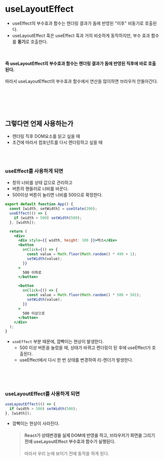 # useLayoutEffect

- useEffect의 부수효과 함수는 렌더링 결과가 돔에 반영된 "이후" 비동기로 호출된다.
- useLayoutEffect 훅은 useEffect 훅과 거의 비슷하게 동작하지만, 부수 효과 함수를 **동기**로 호출한다.

<br>

#### 즉 useLayoutEffect의 부수효과 함수는 렌더링 결과가 돔에 반영된 직후에 바로 호출된다.

따라서 useLayoutEffect의 부수효과 함수에서 연산을 많이하면 브라우저 안돌아간다.

<br>
<br>
<br>
<br>

## 그렇다면 언제 사용하는가

- 렌더링 직후 DOM요소를 읽고 싶을 때
- 조건에 따라서 컴포넌트를 다시 렌더링하고 싶을 때

<br>
<br>

### useEffect를 사용하게 되면

- 창의 너비를 상태 값으로 관리하고
- 버튼의 핸들러로 너비를 바꾼다.
- 500이상 버튼이 눌리면 너비를 500으로 확정한다.

```jsx
export default function App() {
  const [width, setWidth] = useState(200);
  useEffect(() => {
    if (width > 500) setWidth(500);
  }, [width]);

  return (
    <div>
      <div style={{ width, height: 100 }}>박스</div>
      <button
        onClick={() => {
          const value = Math.floor(Math.random() * 499 + 1);
          setWidth(value);
        }}
      >
        500 이하로
      </button>

      <button
        onClick={() => {
          const value = Math.floor(Math.random() * 500 + 501);
          setWidth(value);
        }}
      >
        500 이상으로
      </button>
    </div>
  );
}
```

- `useEffect` 부분 때문에, 깜빡이는 현상이 발생한다.
  - 500 이상 버튼을 눌렀을 때, 상태가 바뀌고 렌더링이 된 후에 useEffect가 호출된다.
  - useEffect에서 다시 한 번 상태를 변경하여 리-렌더가 발생한다.

<br>
<br>
<br>

### useLayoutEffect를 사용하게 되면

```jsx
useLayoutEffect(() => {
  if (width > 500) setWidth(500);
}, [width]);
```

- 깜빡이는 현상이 사라진다.
  > #### React가 상태변경을 실제 DOM에 반영을 하고, 브라우저가 화면을 그리기 전에 useLayoutEffect 부수효과 함수가 실행된다.
  >
  > 따라서 우리 눈에 보이기 전에 동작을 하게 된다.
